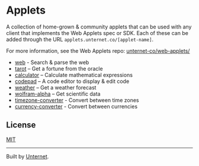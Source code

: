# Applets

A collection of home-grown & community applets that can be used with any client that implements the Web Applets spec or SDK. Each of these can be added through the URL `applets.unternet.co/[applet-name]`.

For more information, see the Web Applets repo: [unternet-co/web-applets/](https://github.com/unternet-co/web-applets/)

- [web](applets/web) - Search & parse the web
- [tarot](applets/tarot) – Get a fortune from the oracle
- [calculator](applets/calculator) – Calculate mathematical expressions
- [codepad](applets/codepad) – A code editor to display & edit code
- [weather](applets/weather) – Get a weather forecast
- [wolfram-alpha](applets/wolfram-alpha) – Get scientific data
- [timezone-converter](applets/timezone-converter) - Convert between time zones
- [currency-converter](applets/currency-converter) - Convert between currencies

## License

[MIT](./LICENSE.md)

---

Built by [Unternet](https://unternet.co).
